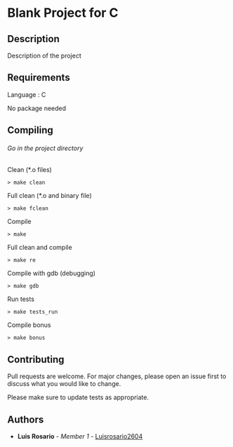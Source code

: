 # Blank Project for C


## Description

Description of the project

## Requirements

Language : C

No package needed

## Compiling

###### Go in the project directory

Clean (*.o files)
```
> make clean
```

Full clean (*.o and binary file)
```
> make fclean
```

Compile
```
> make
```

Full clean and compile
```
> make re
```

Compile with gdb (debugging)
```
> make gdb
```

Run tests
```
> make tests_run
```

Compile bonus
```
> make bonus
```

## Contributing
Pull requests are welcome. For major changes, please open an issue first to discuss what you would like to change.

Please make sure to update tests as appropriate.

## Authors

* **Luis Rosario** - *Member 1* - [Luisrosario2604](https://github.com/Luisrosario2604)
